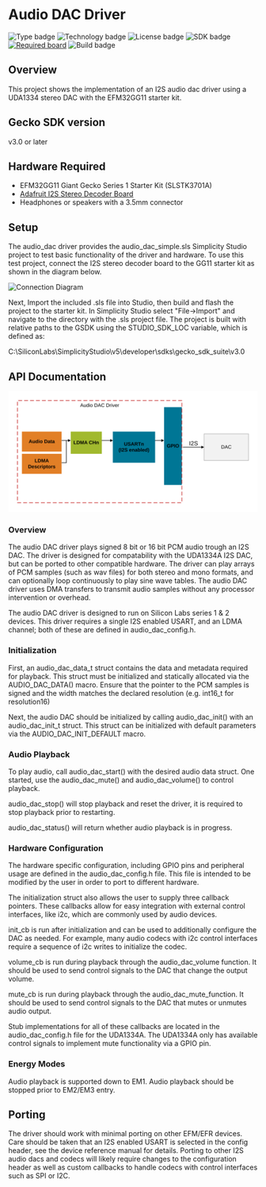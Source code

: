 # Audio DAC Driver #
![Type badge](https://img.shields.io/badge/dynamic/json?url=https://raw.githubusercontent.com/SiliconLabs/application_examples_ci/master/hardware_drivers/audio_dac_uda1334a_common.json&label=Type&query=type&color=green)
![Technology badge](https://img.shields.io/badge/dynamic/json?url=https://raw.githubusercontent.com/SiliconLabs/application_examples_ci/master/hardware_drivers/audio_dac_uda1334a_common.json&label=Technology&query=technology&color=green)
![License badge](https://img.shields.io/badge/dynamic/json?url=https://raw.githubusercontent.com/SiliconLabs/application_examples_ci/master/hardware_drivers/audio_dac_uda1334a_common.json&label=License&query=license&color=green)
![SDK badge](https://img.shields.io/badge/dynamic/json?url=https://raw.githubusercontent.com/SiliconLabs/application_examples_ci/master/hardware_drivers/audio_dac_uda1334a_common.json&label=SDK&query=sdk&color=green)
[![Required board](https://img.shields.io/badge/Adafruit-I2S%20Stereo%20Decoder-green)](https://www.adafruit.com/product/3678)
![Build badge](https://img.shields.io/endpoint?url=https://raw.githubusercontent.com/SiliconLabs/application_examples_ci/master/hardware_drivers/audio_dac_uda1334a_build_status.json)

## Overview ##

This project shows the implementation of an I2S audio dac driver using a UDA1334 stereo DAC with the EFM32GG11 starter kit.


## Gecko SDK version ##

v3.0 or later

## Hardware Required ##

- EFM32GG11 Giant Gecko Series 1 Starter Kit (SLSTK3701A)
- [Adafruit I2S Stereo Decoder Board](https://www.adafruit.com/product/3678)
- Headphones or speakers with a 3.5mm connector

## Setup ##

The audio_dac driver provides the audio_dac_simple.sls Simplicity Studio project to test basic functionality of the driver and hardware. To use this test project, connect the I2S stereo decoder board to the GG11 starter kit as shown in the diagram below.

![Connection Diagram](doc/connection_diagram.svg)

Next, Import the included .sls file into Studio, then build and flash the project to the starter kit.
In Simplicity Studio select "File->Import" and navigate to the directory with the .sls project file.
The project is built with relative paths to the GSDK using the STUDIO_SDK_LOC variable, which is defined as:

C:\SiliconLabs\SimplicityStudio\v5\developer\sdks\gecko_sdk_suite\v3.0


## API Documentation ##

![Driver Block Diagram](doc/block_diagram.svg)

### Overview
 The audio DAC driver plays signed 8 bit or 16 bit PCM audio trough an I2S
 DAC. The driver is designed for compatability with the UDA1334A I2S DAC,
 but can be ported to other compatible hardware. The driver can play arrays
 of PCM samples (such as wav files) for both stereo and mono formats, and
 can optionally loop continuously to play sine wave tables. The audio DAC
 driver uses DMA transfers to transmit audio samples without any processor
 intervention or overhead.
 
 The audio DAC driver is designed to run on Silicon Labs series 1 & 2
 devices. This driver requires a single I2S enabled USART, and an LDMA
 channel; both of these are defined in audio_dac_config.h.

### Initialization
 First, an audio_dac_data_t struct contains the data and metadata required
 for playback. This struct must be initialized and statically allocated via
 the AUDIO_DAC_DATA() macro. Ensure that the pointer to the PCM samples is 
 signed and the width matches the declared resolution
 (e.g. int16_t for resolution16) 
 
 Next, the audio DAC should be initialized by calling audio_dac_init() with
 an audio_dac_init_t struct. This struct can be initialized with default 
 parameters via the AUDIO_DAC_INIT_DEFAULT macro.

### Audio Playback
 To play audio, call audio_dac_start() with the desired audio data struct.
 One started, use the audio_dac_mute() and audio_dac_volume() to control
 playback.
 
 audio_dac_stop() will stop playback and reset the driver, it is required to
 stop playback prior to restarting.
 
 audio_dac_status() will return whether audio playback is in progress.
 
### Hardware Configuration
 The hardware specific configuration, including GPIO pins and peripheral
 usage are defined in the audio_dac_config.h file. This file is intended to
 be modified by the user in order to port to different hardware.
 
 The initialization struct also allows the user to supply three callback
 pointers. These callbacks allow for easy integration with external
 control interfaces, like i2c, which are commonly used by audio devices.
 
 init_cb is run after initialization and can be used to additionally
 configure the DAC as needed. For example, many audio codecs with i2c control
 interfaces require a sequence of i2c writes to initialize the codec.
 
 volume_cb is run during playback through the audio_dac_volume function. It
 should be used to send control signals to the DAC that change the output
 volume.
 
 mute_cb is run during playback through the audio_dac_mute_function. It
 should be used to send control signals to the DAC that mutes or unmutes
 audio output.
 
 Stub implementations for all of these callbacks are located in the
 audio_dac_config.h file for the UDA1334A. The UDA1334A only has available
 control signals to implement mute functionality via a GPIO pin.
 
### Energy Modes
 Audio playback is supported down to EM1. Audio playback should be stopped
 prior to EM2/EM3 entry.

## Porting

The driver should work with minimal porting on other EFM/EFR devices. Care should be taken that an I2S enabled USART is selected in the config header, see the device reference manual for details. Porting to other I2S audio dacs and codecs will likely require changes to the configuration header as well as custom callbacks to handle codecs with control interfaces such as SPI or I2C.
